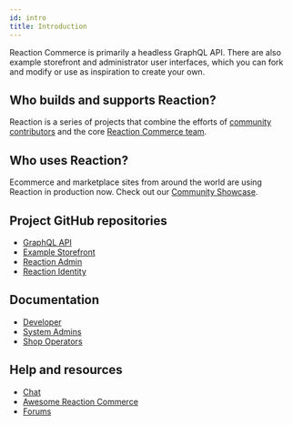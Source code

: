 ```yaml
---
id: intro
title: Introduction
---
```


Reaction Commerce is primarily a headless GraphQL API. There are also example storefront and administrator user interfaces, which you can fork and modify or use as inspiration to create your own.

## Who builds and supports Reaction?

Reaction is a series of projects that combine the efforts of [community contributors](https://github.com/reactioncommerce/reaction/graphs/contributors) and the core [Reaction Commerce team](https://github.com/orgs/reactioncommerce/people).

## Who uses Reaction?

Ecommerce and marketplace sites from around the world are using Reaction in production now. Check out our [Community Showcase](community-showcase).

## Project GitHub repositories

- <a href="https://github.com/reactioncommerce/reaction" target="_blank">GraphQL API</a>
- <a href="https://github.com/reactioncommerce/example-storefront" target="_blank">Example Storefront</a>
- <a href="https://github.com/reactioncommerce/reaction-admin" target="_blank">Reaction Admin</a>
- <a href="https://github.com/reactioncommerce/reaction-identity" target="_blank">Reaction Identity</a>

## Documentation

- [Developer](getting-started-developing-with-reaction)
- [System Admins](deploying)
- [Shop Operators](dashboard)

## Help and resources

- <a href="http://gitter.im/reactioncommerce/" target="_blank">Chat</a>
- <a href="https://github.com/iamchathu/awesome-reactioncommerce" target="_blank">Awesome Reaction Commerce</a>
- <a href="https://forums.reactioncommerce.com/" target="_blank">Forums</a>
